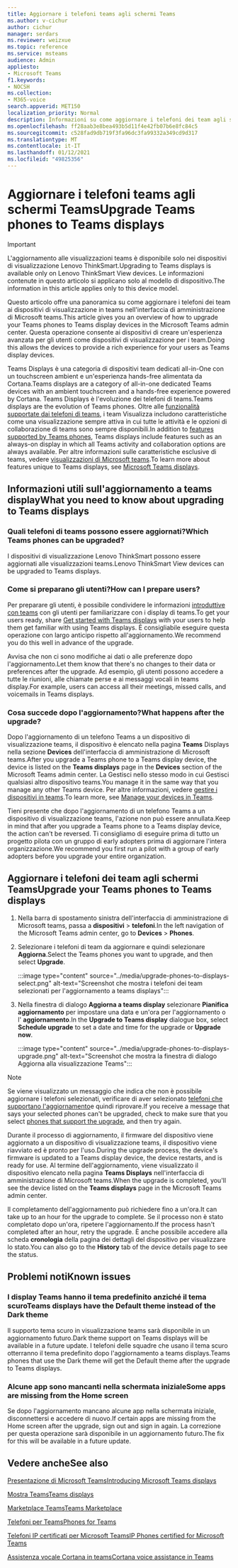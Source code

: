 ```yaml
---
title: Aggiornare i telefoni teams agli schermi Teams
ms.author: v-cichur
author: cichur
manager: serdars
ms.reviewer: weizxue
ms.topic: reference
ms.service: msteams
audience: Admin
appliesto:
- Microsoft Teams
f1.keywords:
- NOCSH
ms.collection:
- M365-voice
search.appverid: MET150
localization_priority: Normal
description: Informazioni su come aggiornare i telefoni dei team agli schermi teams nell'interfaccia di amministrazione di Microsoft teams.
ms.openlocfilehash: ff28aab3e8bea493b5d11f4e42fb07b6e8fc84c5
ms.sourcegitcommit: c528fad9db719f3fa96dc3fa99332a349cd9d317
ms.translationtype: MT
ms.contentlocale: it-IT
ms.lasthandoff: 01/12/2021
ms.locfileid: "49825356"
---
```

# <a name="upgrade-teams-phones-to-teams-displays"></a><span data-ttu-id="2ebef-103">Aggiornare i telefoni teams agli schermi Teams</span><span class="sxs-lookup"><span data-stu-id="2ebef-103">Upgrade Teams phones to Teams displays</span></span>

> [!IMPORTANT]
> <span data-ttu-id="2ebef-104">L'aggiornamento alle visualizzazioni teams è disponibile solo nei dispositivi di visualizzazione Lenovo ThinkSmart.</span><span class="sxs-lookup"><span data-stu-id="2ebef-104">Upgrading to Teams displays is available only on Lenovo ThinkSmart View devices.</span></span> <span data-ttu-id="2ebef-105">Le informazioni contenute in questo articolo si applicano solo al modello di dispositivo.</span><span class="sxs-lookup"><span data-stu-id="2ebef-105">The information in this article applies only to this device model.</span></span>  

<span data-ttu-id="2ebef-106">Questo articolo offre una panoramica su come aggiornare i telefoni dei team ai dispositivi di visualizzazione in teams nell'interfaccia di amministrazione di Microsoft teams.</span><span class="sxs-lookup"><span data-stu-id="2ebef-106">This article gives you an overview of how to upgrade your Teams phones to Teams display devices in the Microsoft Teams admin center.</span></span> <span data-ttu-id="2ebef-107">Questa operazione consente ai dispositivi di creare un'esperienza avanzata per gli utenti come dispositivi di visualizzazione per i team.</span><span class="sxs-lookup"><span data-stu-id="2ebef-107">Doing this allows the devices to provide a rich experience for your users as Teams display devices.</span></span>

<span data-ttu-id="2ebef-108">Teams Displays è una categoria di dispositivi team dedicati all-in-One con un touchscreen ambient e un'esperienza hands-free alimentata da Cortana.</span><span class="sxs-lookup"><span data-stu-id="2ebef-108">Teams displays are a category of all-in-one dedicated Teams devices with an ambient touchscreen and a hands-free experience powered by Cortana.</span></span> <span data-ttu-id="2ebef-109">Teams Displays è l'evoluzione dei telefoni di teams.</span><span class="sxs-lookup"><span data-stu-id="2ebef-109">Teams displays are the evolution of Teams phones.</span></span> <span data-ttu-id="2ebef-110">Oltre alle [funzionalità supportate dai telefoni di teams](phones-for-teams.md#features-supported-by-teams-phones), i team Visualizza includono caratteristiche come una visualizzazione sempre attiva in cui tutte le attività e le opzioni di collaborazione di teams sono sempre disponibili.</span><span class="sxs-lookup"><span data-stu-id="2ebef-110">In addition to [features supported by Teams phones](phones-for-teams.md#features-supported-by-teams-phones), Teams displays include features such as an always-on display in which all Teams activity and collaboration options are always available.</span></span> <span data-ttu-id="2ebef-111">Per altre informazioni sulle caratteristiche esclusive di teams, vedere [visualizzazioni di Microsoft teams](teams-displays.md).</span><span class="sxs-lookup"><span data-stu-id="2ebef-111">To learn more about features unique to Teams displays, see [Microsoft Teams displays](teams-displays.md).</span></span>

## <a name="what-you-need-to-know-about-upgrading-to-teams-displays"></a><span data-ttu-id="2ebef-112">Informazioni utili sull'aggiornamento a teams display</span><span class="sxs-lookup"><span data-stu-id="2ebef-112">What you need to know about upgrading to Teams displays</span></span>

### <a name="which-teams-phones-can-be-upgraded"></a><span data-ttu-id="2ebef-113">Quali telefoni di teams possono essere aggiornati?</span><span class="sxs-lookup"><span data-stu-id="2ebef-113">Which Teams phones can be upgraded?</span></span>

<span data-ttu-id="2ebef-114">I dispositivi di visualizzazione Lenovo ThinkSmart possono essere aggiornati alle visualizzazioni teams.</span><span class="sxs-lookup"><span data-stu-id="2ebef-114">Lenovo ThinkSmart View devices can be upgraded to Teams displays.</span></span>

### <a name="how-can-i-prepare-users"></a><span data-ttu-id="2ebef-115">Come si preparano gli utenti?</span><span class="sxs-lookup"><span data-stu-id="2ebef-115">How can I prepare users?</span></span>

<span data-ttu-id="2ebef-116">Per preparare gli utenti, è possibile condividere le informazioni [introduttive con teams](https://support.microsoft.com/office/get-started-with-teams-displays-ff299825-7f13-4528-96c2-1d3437e6d4e6) con gli utenti per familiarizzare con i display di teams.</span><span class="sxs-lookup"><span data-stu-id="2ebef-116">To get your users ready, share [Get started with Teams displays](https://support.microsoft.com/office/get-started-with-teams-displays-ff299825-7f13-4528-96c2-1d3437e6d4e6) with your users to help them get familiar with using Teams displays.</span></span> <span data-ttu-id="2ebef-117">È consigliabile eseguire questa operazione con largo anticipo rispetto all'aggiornamento.</span><span class="sxs-lookup"><span data-stu-id="2ebef-117">We recommend you do this well in advance of the upgrade.</span></span>

<span data-ttu-id="2ebef-118">Avvisa che non ci sono modifiche ai dati o alle preferenze dopo l'aggiornamento.</span><span class="sxs-lookup"><span data-stu-id="2ebef-118">Let them know that there's no changes to their data or preferences after the upgrade.</span></span> <span data-ttu-id="2ebef-119">Ad esempio, gli utenti possono accedere a tutte le riunioni, alle chiamate perse e ai messaggi vocali in teams display.</span><span class="sxs-lookup"><span data-stu-id="2ebef-119">For example, users can access all their meetings, missed calls, and voicemails in Teams displays.</span></span> 

### <a name="what-happens-after-the-upgrade"></a><span data-ttu-id="2ebef-120">Cosa succede dopo l'aggiornamento?</span><span class="sxs-lookup"><span data-stu-id="2ebef-120">What happens after the upgrade?</span></span>

<span data-ttu-id="2ebef-121">Dopo l'aggiornamento di un telefono Teams a un dispositivo di visualizzazione teams, il dispositivo è elencato nella pagina **Teams** Displays nella sezione **Devices** dell'interfaccia di amministrazione di Microsoft teams.</span><span class="sxs-lookup"><span data-stu-id="2ebef-121">After you upgrade a Teams phone to a Teams display device, the device is listed on the **Teams displays** page in the **Devices** section of the Microsoft Teams admin center.</span></span> <span data-ttu-id="2ebef-122">La Gestisci nello stesso modo in cui Gestisci qualsiasi altro dispositivo teams.</span><span class="sxs-lookup"><span data-stu-id="2ebef-122">You manage it in the same way that you manage any other Teams device.</span></span> <span data-ttu-id="2ebef-123">Per altre informazioni, vedere [gestire i dispositivi in teams](device-management.md).</span><span class="sxs-lookup"><span data-stu-id="2ebef-123">To learn more, see [Manage your devices in Teams](device-management.md).</span></span>

<span data-ttu-id="2ebef-124">Tieni presente che dopo l'aggiornamento di un telefono Teams a un dispositivo di visualizzazione teams, l'azione non può essere annullata.</span><span class="sxs-lookup"><span data-stu-id="2ebef-124">Keep in mind that after you upgrade a Teams phone to a Teams display device, the action can't be reversed.</span></span> <span data-ttu-id="2ebef-125">Ti consigliamo di eseguire prima di tutto un progetto pilota con un gruppo di early adopters prima di aggiornare l'intera organizzazione.</span><span class="sxs-lookup"><span data-stu-id="2ebef-125">We recommend you first run a pilot with a group of early adopters before you upgrade your entire organization.</span></span> 

## <a name="upgrade-your-teams-phones-to-teams-displays"></a><span data-ttu-id="2ebef-126">Aggiornare i telefoni dei team agli schermi Teams</span><span class="sxs-lookup"><span data-stu-id="2ebef-126">Upgrade your Teams phones to Teams displays</span></span>

1. <span data-ttu-id="2ebef-127">Nella barra di spostamento sinistra dell'interfaccia di amministrazione di Microsoft teams, passa a **dispositivi**  >  **telefoni**.</span><span class="sxs-lookup"><span data-stu-id="2ebef-127">In the left navigation of the Microsoft Teams admin center, go to **Devices** > **Phones**.</span></span>
2. <span data-ttu-id="2ebef-128">Selezionare i telefoni di team da aggiornare e quindi selezionare **Aggiorna**.</span><span class="sxs-lookup"><span data-stu-id="2ebef-128">Select the Teams phones you want to upgrade, and then select **Upgrade**.</span></span>

    :::image type="content" source="../media/upgrade-phones-to-displays-select.png" alt-text="Screenshot che mostra i telefoni dei team selezionati per l'aggiornamento a teams displays":::

3. <span data-ttu-id="2ebef-130">Nella finestra di dialogo **Aggiorna a teams display** selezionare **Pianifica aggiornamento** per impostare una data e un'ora per l'aggiornamento o l' **aggiornamento**.</span><span class="sxs-lookup"><span data-stu-id="2ebef-130">In the **Upgrade to Teams display** dialogue box, select **Schedule upgrade** to set a date and time for the upgrade or **Upgrade now**.</span></span>

    :::image type="content" source="../media/upgrade-phones-to-displays-upgrade.png" alt-text="Screenshot che mostra la finestra di dialogo Aggiorna alla visualizzazione Teams":::

> [!NOTE]
> <span data-ttu-id="2ebef-132">Se viene visualizzato un messaggio che indica che non è possibile aggiornare i telefoni selezionati, verificare di aver selezionato [telefoni che supportano l'aggiornamento](#which-teams-phones-can-be-upgraded)e quindi riprovare.</span><span class="sxs-lookup"><span data-stu-id="2ebef-132">If you receive a message that says your selected phones can't be upgraded, check to make sure that you select [phones that support the upgrade](#which-teams-phones-can-be-upgraded), and then try again.</span></span>

<span data-ttu-id="2ebef-133">Durante il processo di aggiornamento, il firmware del dispositivo viene aggiornato a un dispositivo di visualizzazione teams, il dispositivo viene riavviato ed è pronto per l'uso.</span><span class="sxs-lookup"><span data-stu-id="2ebef-133">During the upgrade process, the device's firmware is updated to a Teams display device, the device restarts, and is ready for use.</span></span> <span data-ttu-id="2ebef-134">Al termine dell'aggiornamento, viene visualizzato il dispositivo elencato nella pagina **Teams Displays** nell'interfaccia di amministrazione di Microsoft teams.</span><span class="sxs-lookup"><span data-stu-id="2ebef-134">When the upgrade is completed, you'll see the device listed on the **Teams displays** page in the Microsoft Teams admin center.</span></span>

<span data-ttu-id="2ebef-135">Il completamento dell'aggiornamento può richiedere fino a un'ora.</span><span class="sxs-lookup"><span data-stu-id="2ebef-135">It can take up to an hour for the upgrade to complete.</span></span> <span data-ttu-id="2ebef-136">Se il processo non è stato completato dopo un'ora, ripetere l'aggiornamento.</span><span class="sxs-lookup"><span data-stu-id="2ebef-136">If the process hasn't completed after an hour, retry the upgrade.</span></span> <span data-ttu-id="2ebef-137">È anche possibile accedere alla scheda **cronologia** della pagina dei dettagli del dispositivo per visualizzare lo stato.</span><span class="sxs-lookup"><span data-stu-id="2ebef-137">You can also go to the **History** tab of the device details page to see the status.</span></span>

## <a name="known-issues"></a><span data-ttu-id="2ebef-138">Problemi noti</span><span class="sxs-lookup"><span data-stu-id="2ebef-138">Known issues</span></span>

### <a name="teams-displays-have-the-default-theme-instead-of-the-dark-theme"></a><span data-ttu-id="2ebef-139">I display Teams hanno il tema predefinito anziché il tema scuro</span><span class="sxs-lookup"><span data-stu-id="2ebef-139">Teams displays have the Default theme instead of the Dark theme</span></span>

<span data-ttu-id="2ebef-140">Il supporto tema scuro in visualizzazione teams sarà disponibile in un aggiornamento futuro.</span><span class="sxs-lookup"><span data-stu-id="2ebef-140">Dark theme support on Teams displays will be available in a future update.</span></span> <span data-ttu-id="2ebef-141">I telefoni delle squadre che usano il tema scuro otterranno il tema predefinito dopo l'aggiornamento a teams displays.</span><span class="sxs-lookup"><span data-stu-id="2ebef-141">Teams phones that use the Dark theme will get the Default theme after the upgrade to Teams displays.</span></span>

### <a name="some-apps-are-missing-from-the-home-screen"></a><span data-ttu-id="2ebef-142">Alcune app sono mancanti nella schermata iniziale</span><span class="sxs-lookup"><span data-stu-id="2ebef-142">Some apps are missing from the Home screen</span></span>

<span data-ttu-id="2ebef-143">Se dopo l'aggiornamento mancano alcune app nella schermata iniziale, disconnettersi e accedere di nuovo.</span><span class="sxs-lookup"><span data-stu-id="2ebef-143">If certain apps are missing from the Home screen after the upgrade, sign out and sign in again.</span></span> <span data-ttu-id="2ebef-144">La correzione per questa operazione sarà disponibile in un aggiornamento futuro.</span><span class="sxs-lookup"><span data-stu-id="2ebef-144">The fix for this will be available in a future update.</span></span>

## <a name="see-also"></a><span data-ttu-id="2ebef-145">Vedere anche</span><span class="sxs-lookup"><span data-stu-id="2ebef-145">See also</span></span>

[<span data-ttu-id="2ebef-146">Presentazione di Microsoft Teams</span><span class="sxs-lookup"><span data-stu-id="2ebef-146">Introducing Microsoft Teams displays</span></span>](https://techcommunity.microsoft.com/t5/microsoft-teams-blog/introducing-microsoft-teams-displays/ba-p/1505437)

[<span data-ttu-id="2ebef-147">Mostra Teams</span><span class="sxs-lookup"><span data-stu-id="2ebef-147">Teams displays</span></span>](teams-displays.md)

[<span data-ttu-id="2ebef-148">Marketplace Teams</span><span class="sxs-lookup"><span data-stu-id="2ebef-148">Teams Marketplace</span></span>](https://office.com/teamsdevices)

[<span data-ttu-id="2ebef-149">Telefoni per Teams</span><span class="sxs-lookup"><span data-stu-id="2ebef-149">Phones for Teams</span></span>](phones-for-teams.md)

[<span data-ttu-id="2ebef-150">Telefoni IP certificati per Microsoft Teams</span><span class="sxs-lookup"><span data-stu-id="2ebef-150">IP Phones certified for Microsoft Teams</span></span>](teams-ip-phones.md)

[<span data-ttu-id="2ebef-151">Assistenza vocale Cortana in teams</span><span class="sxs-lookup"><span data-stu-id="2ebef-151">Cortana voice assistance in Teams</span></span>](https://docs.microsoft.com/MicrosoftTeams/cortana-in-teams)
